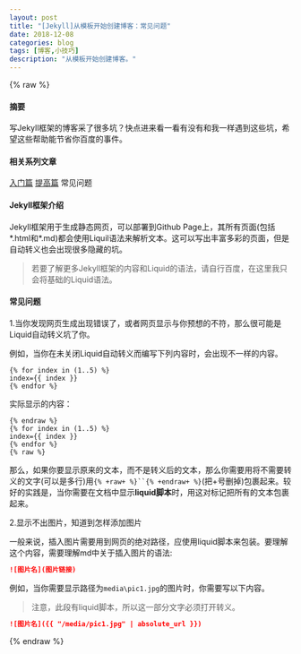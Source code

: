 ```yaml
---
layout: post
title: "[Jekyll]从模板开始创建博客：常见问题"
date: 2018-12-08
categories: blog
tags: [博客,小技巧]
description: "从模板开始创建博客。"
---
```


{% raw %}

#### 摘要

写Jekyll框架的博客采了很多坑？快点进来看一看有没有和我一样遇到这些坑，希望这些帮助能节省你百度的事件。

#### 相关系列文章
[入门篇](https://h1542462994.github.io/blog/2018/12/07/build-blog-1/)  [提高篇](https://h1542462994.github.io/blog/2018/12/08/build-blog-2/)  常见问题

#### Jekyll框架介绍
Jekyll框架用于生成静态网页，可以部署到Github Page上，其所有页面(包括*.html和*.md)都会使用Liquil语法来解析文本。这可以写出丰富多彩的页面，但是自动转义也会出现很多隐藏的坑。

> 若要了解更多Jekyll框架的内容和Liquid的语法，请自行百度，在这里我只会将基础的Liquid语法。

#### 常见问题

1.当你发现网页生成出现错误了，或者网页显示与你预想的不符，那么很可能是Liquid自动转义坑了你。

例如，当你在未关闭Liquid自动转义而编写下列内容时，会出现不一样的内容。

```liquid
{% for index in (1..5) %}
index={{ index }}
{% endfor %}
```

实际显示的内容：

```
{% endraw %}
{% for index in (1..5) %}
index={{ index }}
{% endfor %}
{% raw %}
```

那么，如果你要显示原来的文本，而不是转义后的文本，那么你需要用将不需要转义的文字(可以是多行)用`{% +raw+ %}``{% +endraw+ %}`(把+号删掉)包裹起来。较好的实践是，当你需要在文档中显示**liquid脚本**时，用这对标记把所有的文本包裹起来。

2.显示不出图片，知道到怎样添加图片

一般来说，插入图片需要用到网页的绝对路径，应使用liquid脚本来包装。要理解这个内容，需要理解md中关于插入图片的语法:

```markdown
![图片名](图片链接)
```

例如，当你需要显示路径为`media\pic1.jpg`的图片时，你需要写以下内容。

> 注意，此段有liquid脚本，所以这一部分文字必须打开转义。

```markdown
![图片名]({{ "/media/pic1.jpg" | absolute_url }})
```

{% endraw %}